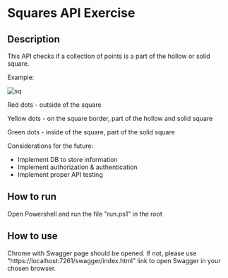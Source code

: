 # Squares API Exercise
## Description
This API checks if a collection of points is a part of the hollow or solid square.

Example:

![sq](https://github.com/TimKah/squares-api-exercise/assets/23475498/9b4f02de-0c4a-46f5-9367-f199d1239723)

Red dots - outside of the square

Yellow dots - on the square border, part of the hollow and solid square

Green dots - inside of the square, part of the solid square


Considerations for the future:
* Implement DB to store information
* Implement authorization & authentication
* Implement proper API testing

## How to run
Open Powershell and run the file "run.ps1" in the root

## How to use
Chrome with Swagger page should be opened. If not, please use "https://localhost:7261/swagger/index.html" link to open Swagger in your chosen browser.
